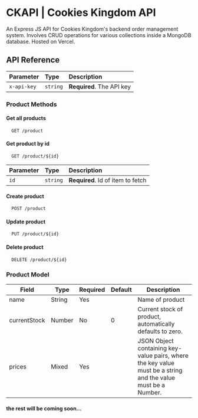 
# CKAPI | Cookies Kingdom API

An Express JS API for Cookies Kingdom's backend order management system. Involves CRUD operations for various collections inside a MongoDB database. Hosted on Vercel.


## API Reference

| Parameter | Type     | Description                |
| :-------- | :------- | :------------------------- |
| `x-api-key` | `string` | **Required**. The API key |

### Product Methods

#### Get all products
```http
  GET /product
```

#### Get product by id
```http
  GET /product/${id}
```

| Parameter | Type     | Description                       |
| :-------- | :------- | :-------------------------------- |
| `id`      | `string` | **Required**. Id of item to fetch |


#### Create product

```http
  POST /product
```

#### Update product

```http
  PUT /product/${id}
```

#### Delete product

```http
  DELETE /product/${id}
```

### Product Model

Field        | Type    | Required | Default | Description |
-------------|---------|----------|---------| ----------- |
name         | String  | Yes      |         | Name of product
currentStock | Number  | No       | 0       | Current stock of product, automatically defaults to zero.
prices       | Mixed   | Yes      |         | JSON Object containing key-value pairs, where the key value must be a string and the value must be a Number.



#### the rest will be coming soon...
